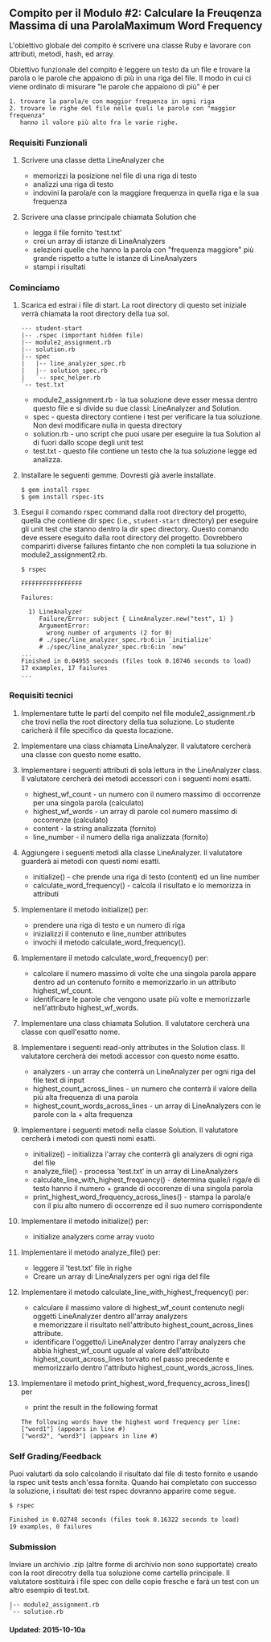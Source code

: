 ## Compito per il Modulo #2: Calculare la Freuqenza Massima di una ParolaMaximum Word Frequency

L'obiettivo globale del compito è scrivere una classe Ruby e lavorare con
attributi, metodi, hash, ed array.

Obiettivo funzionale del compito è leggere un testo da un file e trovare la parola o le parole che appaiono di più in una riga del file. Il modo in cui ci viene ordinato di misurare "le parole che appaiono di più" è per 

    1. trovare la parola/e con maggior frequenza in ogni riga
    2. trovare le righe del file nelle quali le parole con "maggior frequenza" 
       hanno il valore più alto fra le varie righe.

### Requisiti Funzionali

1. Scrivere una classe detta LineAnalyzer che 
    - memorizzi la posizione nel file di una riga di testo
    - analizzi una riga di testo
    - indovini la parola/e con la maggiore frequenza in quella riga e la sua frequenza

2. Scrivere una classe principale chiamata Solution che
    - legga il file fornito 'test.txt'
    - crei un array di istanze di LineAnalyzers
    - selezioni quelle che hanno la parola con "frequenza maggiore" più grande rispetto a tutte le istanze di LineAnalyzers 
    - stampi i risultati

### Cominciamo

1. Scarica ed estrai i file di start. La root directory di questo set iniziale verrà chiamata la root directory della tua sol.

    ```text
    --- student-start  
    |-- .rspec (important hidden file)
    |-- module2_assignment.rb
    |-- solution.rb
    |-- spec
    |   |-- line_analyzer_spec.rb
    |   |-- solution_spec.rb
    |   `-- spec_helper.rb
    `-- test.txt
    ```

    * module2_assignment.rb - la tua soluzione deve esser messa dentro questo file
    e si divide su due classi: LineAnalyzer and Solution.
    * spec - questa directory contiene i test per verificare la tua soluzione. Non devi modificare nulla in questa directory
    * solution.rb - uno script che puoi usare per eseguire la tua Solution al di fuori dallo scope 
    degli unit test
    * test.txt - questo file contiene un testo che la tua soluzione legge ed analizza.

2. Installare le seguenti gemme. Dovresti già averle installate.

    ```shell
    $ gem install rspec
    $ gem install rspec-its
    ```

3. Esegui il comando rspec command dalla root directory del progetto, quella che contiene dir spec (i.e., `student-start` directory) 
per eseguire gli unit test che stanno dentro la dir spec directory. Questo comando deve essere eseguito dalla root 
directory del progetto. Dovrebbero comparirti diverse failures fintanto che non completi la tua soluzione in
module2_assignment2.rb.

    ```shell
    $ rspec

    FFFFFFFFFFFFFFFFF

    Failures:

      1) LineAnalyzer 
         Failure/Error: subject { LineAnalyzer.new("test", 1) }
         ArgumentError:
           wrong number of arguments (2 for 0)
         # ./spec/line_analyzer_spec.rb:6:in `initialize'
         # ./spec/line_analyzer_spec.rb:6:in `new'
    ...
    Finished in 0.04955 seconds (files took 0.10746 seconds to load)
    17 examples, 17 failures
    ...
    ```

### Requisiti tecnici

1. Implementare tutte le parti del compito nel file module2_assignment.rb 
che trovi nella the root directory della tua soluzione. Lo studente caricherà il file specifico da questa
locazione.

2. Implementare una class chiamata LineAnalyzer. Il valutatore cercherà una classe con questo nome esatto.

3. Implementare i seguenti attributi di sola lettura in the LineAnalyzer
class. Il valutatore cercherà dei metodi accessori con i seguenti nomi esatti.
    * highest_wf_count - un numero con il numero massimo di occorrenze per una singola parola (calculato)
    * highest_wf_words - un array di parole col numero massimo di occorrenze (calculato)
    * content          - la string analizzata (fornito)
    * line_number      - il numero della riga analizzata (fornito)

4. Aggiungere i seguenti metodi alla classe LineAnalyzer. Il valutatore guarderà ai metodi con questi nomi
esatti.
    * initialize() - che prende una riga di testo (content) ed un line number
    * calculate_word_frequency() - calcola il risultato e lo memorizza in attributi

5. Implementare il metodo initialize() per:
    * prendere una riga di testo e un numero di riga
    * inizializzi il contenuto e line_number attributes
    * invochi il metodo calculate_word_frequency().

6. Implementare il metodo calculate_word_frequency() per:
    * calcolare il numero massimo di volte che una singola parola appare dentro ad un contenuto fornito
    e memorizzarlo in un attributo highest_wf_count.
    * identificare le parole che vengono usate più volte e memorizzarle nell'attributo highest_wf_words.

7. Implementare una class chiamata Solution. Il valutatore cercherà una classe con quell'esatto nome.

8. Implementare i seguenti read-only attributes in the Solution
class. Il valutatore cercherà dei metodi accessor con questo nome esatto.
    * analyzers - un array che conterrà un LineAnalyzer per ogni riga del file text di input
    * highest_count_across_lines - un numero che conterrà il valore della più alta frequenza di una parola
    * highest_count_words_across_lines - un array di LineAnalyzers con le parole con la + alta frequenza

9. Implementare i seguenti metodi nella classe Solution. Il valutatore cercherà i metodi con questi nomi esatti.
    * initialize() - initializza l'array che conterrà gli analyzers di ogni riga del file 
    * analyze_file() - processa 'test.txt' in un array di LineAnalyzers
    * calculate_line_with_highest_frequency() - determina quale/i riga/e di testo hanno il numero + grande di occorenze di una
    singola parola
    * print_highest_word_frequency_across_lines() - stampa la parola/e con il piu alto numero di occorrenze 
    ed il suo numero corrispondente 

10. Implementare il metodo initialize() per:
    * initialize analyzers come array vuoto

11. Implementare il metodo analyze_file() per:
    * leggere il 'test.txt' file in righe 
    * Creare un array di LineAnalyzers per ogni riga del file

12. Implementare il metodo calculate_line_with_highest_frequency() per:
    * calculare il massimo valore di highest_wf_count contenuto negli oggetti LineAnalyzer dentro all'array analyzers  
    e memorizzare il risultato nell'attributo highest_count_across_lines attribute.
    * identificare l'oggetto/i LineAnalyzer dentro l'array analyzers che abbia highest_wf_count uguale al valore dell'attributo
    highest_count_across_lines torvato nel passo precedente e memorizzarlo dentro l'attributo
    highest_count_words_across_lines.

13. Implementare il metodo print_highest_word_frequency_across_lines() per
    * print the result in the following format

    ```text
    The following words have the highest word frequency per line: 
    ["word1"] (appears in line #)
    ["word2", "word3"] (appears in line #)
    ```

### Self Grading/Feedback

Puoi valutarti da solo calcolando il risultato dal file di testo fornito
e usando la rspec unit tests anch'essa fornita. Quando hai completato con successo la soluzione,
i risultati dei test rspec dovranno apparire come segue.

```shell
$ rspec

Finished in 0.02748 seconds (files took 0.16322 seconds to load)
19 examples, 0 failures
```

### Submission

Inviare un archivio .zip (altre forme di archivio non sono supportate)
creato con la root direcotry della tua soluzione come cartella principale. Il valutatore
sostituirà i file spec con delle copie fresche e farà un test con un altro esempio di
test.txt.

```text
|-- module2_assignment.rb
`-- solution.rb
```

#### Updated: 2015-10-10a

